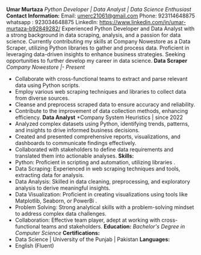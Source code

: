 **Umar Murtaza**
*Python Developer | Data Analyst | Data Science Enthusiast*
**Contact Information:**
Email: umerc21061@gmail.com
Phone: 923114648875
whatsapp : 923034648875
LinkedIn: https://www.linkedin.com/in/umar-murtaza-b92849282/
Experienced Python Developer and Data Analyst with a strong background in data scraping, analysis, and a passion for data science.
Currently contributing my skills at Company Nowestore as a Data Scraper, utilizing Python libraries to gather and process data.
Proficient in leveraging data-driven insights to enhance business strategies. Seeking opportunities to further develop my career in data science.
**Data Scraper**
*Company Nowestore |- Present*
- Collaborate with cross-functional teams to extract and parse relevant data using Python scripts.
- Employ various web scraping techniques and libraries to collect data from diverse sources.
- Cleanse and preprocess scraped data to ensure accuracy and reliability.
- Contribute to the improvement of data collection methods, enhancing efficiency.
**Data Analyst**
*Company System Heuristics | since 2022
- Analyzed complex datasets using Python, identifying trends, patterns, and insights to drive informed business decisions.
- Created and presented comprehensive reports, visualizations, and dashboards to communicate findings effectively.
- Collaborated with stakeholders to define data requirements and translated them into actionable analyses.
**Skills:**
- Python: Proficient in scripting and automation, utilizing libraries .
- Data Scraping: Experienced in web scraping techniques and tools, extracting data for analysis.
- Data Analysis: Skilled in data cleaning, preprocessing, and exploratory analysis to derive meaningful insights.
- Data Visualization: Proficient in creating visualizations using tools like Matplotlib, Seaborn, or PowerBi .
- Problem Solving: Strong analytical skills with a problem-solving mindset to address complex data challenges.
- Collaboration: Effective team player, adept at working with cross-functional teams and stakeholders.
**Education:**
*Bachelor's Degree in Computer Science*
**Certifications:**
- Data Science | University of the Punjab | Pakistan
**Languages:**
- English (Fluent)
